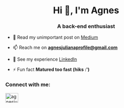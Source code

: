<h1 align="center">Hi 👋, I'm Agnes</h1>
<h3 align="center">A back-end enthusiast</h3>

- 📝 Read my unimportant post on [Medium](https://medium.com/@agajuliansyah)

- 📫 Reach me on **agnesjulianaprofile@gmail.com**

- 📄 See my experience [LinkedIn](https://www.linkedin.com/in/agnesjuliana/)

- ⚡ Fun fact **Matured too fast (hiks :')**

<h3 align="left">Connect with me:</h3>
<p align="left">
<a href="https://linkedin.com/in/agnesjuliana" target="blank"><img align="center" src="https://raw.githubusercontent.com/rahuldkjain/github-profile-readme-generator/master/src/images/icons/Social/linked-in-alt.svg" alt="agnesjuliana" height="30" width="40" /></a>
</p>
